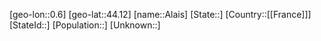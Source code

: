 ﻿---
location: [44.12,0.6]
mapzoom: [7,12] 
mapmarker: city 
type: City
tags:
- geo/City


SpocWebEntityId: 28706
isDeleted: false
confidential: public

---
[geo-lon::0.6]
[geo-lat::44.12]
[name::Alais]
[State::]
[Country::[[France]]]
[StateId::]
[Population::]
[Unknown::]

